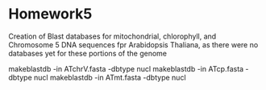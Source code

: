 # Homework5

Creation of Blast databases for mitochondrial, chlorophyll, and Chromosome 5 DNA sequences fpr Arabidopsis Thaliana, as there were no databases yet for these portions of the genome

makeblastdb -in ATchrV.fasta -dbtype nucl 
makeblastdb -in ATcp.fasta -dbtype nucl 
makeblastdb -in ATmt.fasta -dbtype nucl 
